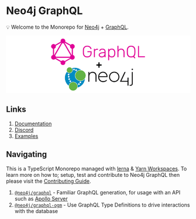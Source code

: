 # Neo4j GraphQL

💡 Welcome to the Monorepo for [Neo4j](https://neo4j.com/) + [GraphQL](https://graphql.org/).

![Neo4j + GraphQL](./docs/assets/readme-banner.png)

## Links

1. [Documentation](./docs/asciidoc/index.adoc)
2. [Discord](https://discord.gg/neo4j)
3. [Examples](./examples)

## Navigating

This is a TypeScript Monorepo managed with [lerna](https://github.com/lerna/lerna) & [Yarn Workspaces](https://classic.yarnpkg.com/en/docs/workspaces/). To learn more on how to; setup, test and contribute to Neo4j GraphQL then please visit the [Contributing Guide](./CONTRIBUTING.md).

1. [`@neo4j/graphql`](./packages/graphql) - Familiar GraphQL generation, for usage with an API such as [Apollo Server](https://www.apollographql.com/docs/apollo-server/)
2. [`@neo4j/graphql-ogm`](./packages/ogm) - Use GraphQL Type Definitions to drive interactions with the database
